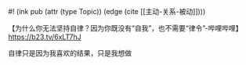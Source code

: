 #! (ink pub (attr (type Topic)) (edge (cite [[主动-关系-被动]])))

【为什么你无法坚持自律？因为你既没有“自我”，也不需要“律令”-哔哩哔哩】 https://b23.tv/6xLT7hJ

自律只是因为我喜欢的结果，只是我想做